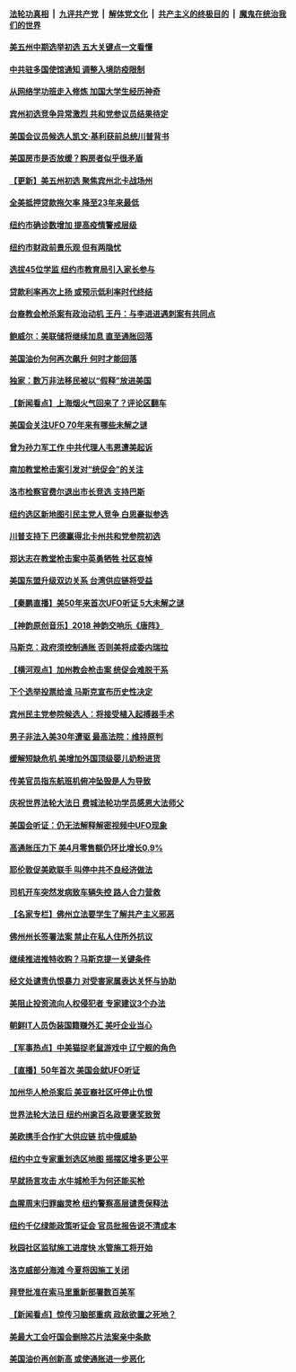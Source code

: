 ####  [法轮功真相](../../../../basic/blob/master/README.md?t=05190101) &nbsp;|&nbsp; [九评共产党](../../../../9ping.md/blob/master/README.md?t=05190101) &nbsp;|&nbsp; [解体党文化](../../../../jtdwh.md/blob/master/README.md?t=05190101)  &nbsp;|&nbsp; [共产主义的终极目的](../../../../gczydzjmd.md/blob/master/README.md?t=05190101) &nbsp;|&nbsp; [魔鬼在统治我们的世界](../../../../mgztzwmdsj.md/blob/master/README.md?t=05190101) 

#### [美五州中期选举初选 五大关键点一文看懂](../pages/nsc412/n13740083.md?t=05190101) 

#### [中共驻多国使馆通知 调整入境防疫限制](../pages/nsc412/n13739965.md?t=05190101) 

#### [从网络学功班走入修炼 加国大学生经历神奇](../pages/nsc412/n13739979.md?t=05190101) 

#### [宾州初选竞争异常激烈 共和党参议员结果待定](../pages/nsc412/n13740045.md?t=05190101) 

#### [美国会议员候选人凯文‧基利获前总统川普背书](../pages/nsc412/n13739553.md?t=05190101) 

#### [美国房市是否放缓？购房者似乎很矛盾](../pages/nsc412/n13739779.md?t=05190101) 

#### [【更新】美五州初选 聚焦宾州北卡战场州](../pages/nsc412/n13739350.md?t=05190101) 

#### [全美抵押贷款拖欠率 降至23年来最低](../pages/nsc412/n13739752.md?t=05190101) 

#### [纽约市确诊数增加 提高疫情警戒层级](../pages/nsc412/n13739627.md?t=05190101) 

#### [纽约市财政前景乐观 但有两隐忧](../pages/nsc412/n13739632.md?t=05190101) 

#### [选拔45位学监  纽约市教育局引入家长参与](../pages/nsc412/n13739616.md?t=05190101) 

#### [贷款利率再次上扬 或预示低利率时代终结](../pages/nsc412/n13739713.md?t=05190101) 

#### [台裔教会枪杀案有政治动机 王丹：与李进进遇刺案有共同点](../pages/nsc412/n13739634.md?t=05190101) 

#### [鲍威尔：美联储将继续加息 直至通胀回落](../pages/nsc412/n13739573.md?t=05190101) 

#### [美国油价为何再次飙升 何时才能回落](../pages/nsc412/n13739319.md?t=05190101) 

#### [独家：数万非法移民被以“假释”放进美国](../pages/nsc412/n13739449.md?t=05190101) 

#### [【新闻看点‭】上海烟火气回来了？评论区翻车](../pages/nsc412/n13739273.md?t=05190101) 

#### [美国会关注UFO 70年来有哪些未解之谜](../pages/nsc412/n13739367.md?t=05190101) 

#### [曾为孙力军工作 中共代理人韦恩遭美起诉](../pages/nsc412/n13739487.md?t=05190101) 

#### [南加教堂枪击案引发对“统促会”的关注](../pages/nsc412/n13739539.md?t=05190101) 

#### [洛市检察官费尔退出市长竞选 支持巴斯](../pages/nsc412/n13739547.md?t=05190101) 

#### [纽约选区新地图引民主党人竞争 白思豪拟参选](../pages/nsc412/n13739438.md?t=05190101) 

#### [川普支持下 巴德赢得北卡州共和党参院初选](../pages/nsc412/n13739517.md?t=05190101) 

#### [郑达志在教堂枪击案中英勇牺牲 社区哀悼](../pages/nsc412/n13739529.md?t=05190101) 

#### [美国东盟升级双边关系 台湾供应链将受益](../pages/nsc412/n13739521.md?t=05190101) 

#### [【秦鹏直播】美50年来首次UFO听证 5大未解之谜](../pages/nsc412/n13739452.md?t=05190101) 

#### [【神韵原创音乐】2018 神韵交响乐《唐阵》](../pages/nsc412/n13739484.md?t=05190101) 

#### [马斯克：政府须控制通胀 否则美将成委内瑞拉](../pages/nsc412/n13739448.md?t=05190101) 

#### [【横河观点】加州教会枪击案 统促会难脱干系](../pages/nsc412/n13739456.md?t=05190101) 

#### [下个选举投票给谁 马斯克宣布历史性决定](../pages/nsc412/n13739435.md?t=05190101) 

#### [宾州民主党参院候选人：将接受植入起搏器手术](../pages/nsc412/n13739416.md?t=05190101) 

#### [男子非法入美30年遭驱 最高法院：维持原判](../pages/nsc412/n13739414.md?t=05190101) 

#### [缓解短缺危机 美增加外国顶级婴儿奶粉进货](../pages/nsc412/n13739358.md?t=05190101) 

#### [传美官员指东航班机俯冲坠毁是人为导致](../pages/nsc412/n13739368.md?t=05190101) 

#### [庆祝世界法轮大法日 费城法轮功学员感恩大法师父](../pages/nsc412/n13739377.md?t=05190101) 

#### [美国会听证：仍无法解释解密视频中UFO现象](../pages/nsc412/n13739309.md?t=05190101) 

#### [高通胀压力下 美4月零售额仍环比增长0.9%](../pages/nsc412/n13739304.md?t=05190101) 

#### [耶伦敦促美欧联手 叫停中共不良经济做法](../pages/nsc412/n13739348.md?t=05190101) 

#### [司机开车突然发病致车辆失控 路人合力营救](../pages/nsc412/n13739196.md?t=05190101) 

#### [【名家专栏】佛州立法要学生了解共产主义邪恶](../pages/nsc412/n13739214.md?t=05190101) 

#### [佛州州长签署法案 禁止在私人住所外抗议](../pages/nsc412/n13739301.md?t=05190101) 

#### [继续推进推特收购？马斯克提一关键条件](../pages/nsc412/n13739305.md?t=05190101) 

#### [经文处谴责仇恨暴力 对受害家属表达关怀与协助](../pages/nsc412/n13739310.md?t=05190101) 

#### [美阻止投资流向人权侵犯者 专家建议3个办法](../pages/nsc412/n13739120.md?t=05190101) 

#### [朝鲜IT人员伪装国籍赚外汇 美吁企业当心](../pages/nsc412/n13739245.md?t=05190101) 

#### [【军事热点】中美猫捉老鼠游戏中 辽宁舰的角色](../pages/nsc412/n13738802.md?t=05190101) 

#### [【直播】50年首次 美国会就UFO听证](../pages/nsc412/n13737995.md?t=05190101) 

#### [加州华人枪杀案后 美亚裔社区吁停止仇恨](../pages/nsc412/n13739155.md?t=05190101) 

#### [世界法轮大法日 纽约州逾百名政要褒奖致贺](../pages/nsc412/n13735132.md?t=05190101) 

#### [美欧携手合作扩大供应链 抗中俄威胁](../pages/nsc412/n13739032.md?t=05190101) 

#### [纽约中立专家重划选区地图 摇摆区增多更公平](../pages/nsc412/n13738965.md?t=05190101) 

#### [早就扬言攻击 水牛城枪手为何还能买枪](../pages/nsc412/n13738938.md?t=05190101) 

#### [血腥周末归罪幽灵枪 纽约警察高层谴责保释法](../pages/nsc412/n13738936.md?t=05190101) 

#### [纽约千亿绿能政策听证会 官员批报告说不清成本](../pages/nsc412/n13738940.md?t=05190101) 

#### [秋园社区监狱施工进度快 水管施工将开始](../pages/nsc412/n13738942.md?t=05190101) 

#### [洛克威部分海滩 今夏将因施工关闭](../pages/nsc412/n13738957.md?t=05190101) 

#### [拜登批准在索马里重新部署数百美军](../pages/nsc412/n13738911.md?t=05190101) 

#### [【新闻看点】惊传习脑部重病 政敌欲置之死地？](../pages/nsc412/n13738763.md?t=05190101) 

#### [美最大工会吁国会删除芯片法案亲中条款](../pages/nsc412/n13738853.md?t=05190101) 

#### [美国油价再创新高 或使通胀进一步恶化](../pages/nsc412/n13738785.md?t=05190101) 

